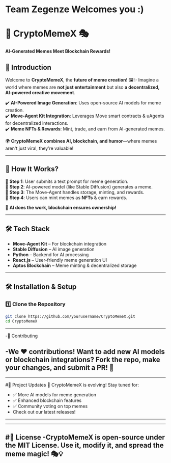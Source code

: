 # Team Zegenze Welcomes you :)
# 🚀 CryptoMemeX 🎭  
**AI-Generated Memes Meet Blockchain Rewards!**  

## 📌 Introduction  

Welcome to **CryptoMemeX**, the **future of meme creation**! 🖼️✨ Imagine a world where memes are **not just entertainment** but also **a decentralized, AI-powered creative movement**.  

✔️ **AI-Powered Image Generation**: Uses open-source AI models for meme creation.  
✔️ **Move-Agent Kit Integration**: Leverages Move smart contracts & uAgents for decentralized interactions.  
✔️ **Meme NFTs & Rewards**: Mint, trade, and earn from AI-generated memes.  

🌍 **CryptoMemeX combines AI, blockchain, and humor**—where memes aren't just viral, they’re valuable!  

---

## 🚀 How It Works?  

🔹 **Step 1**: User submits a text prompt for meme generation.  
🔹 **Step 2**: AI-powered model (like Stable Diffusion) generates a meme.  
🔹 **Step 3**: The Move-Agent handles storage, minting, and rewards.  
🔹 **Step 4**: Users can mint memes as **NFTs** & earn rewards.  

🤖 **AI does the work, blockchain ensures ownership!**  

---

## 🛠️ Tech Stack  

- **Move-Agent Kit** – For blockchain integration  
- **Stable Diffusion** – AI image generation  
- **Python** – Backend for AI processing  
- **React.js** – User-friendly meme generation UI  
- **Aptos Blockchain** – Meme minting & decentralized storage  

---

## 🛠️ Installation & Setup  

### 1️⃣ Clone the Repository  
```bash
git clone https://github.com/yourusername/CryptoMemeX.git
cd CryptoMemeX
```

---
-🌟 Contributing

-We ❤️ contributions! Want to add new AI models or blockchain integrations? Fork the repo, make your changes, and submit a PR! 🚀
---

---
#🔄 Project Updates
🚀 CryptoMemeX is evolving! Stay tuned for:
- ✅ More AI models for meme generation
- ✅ Enhanced blockchain features
- ✅ Community voting on top memes
- Check out our latest releases!
---

---
#📜 License
-CryptoMemeX is open-source under the MIT License. Use it, modify it, and spread the meme magic! 🎭💡
---

